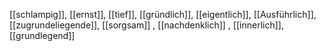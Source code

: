 [[schlampig]], [[ernst]], [[tief]], [[gründlich]], [[eigentlich]], [[Ausführlich]], [[zugrundeliegende]], [[sorgsam]]
, [[nachdenklich]]
, [[innerlich]], [[grundlegend]]